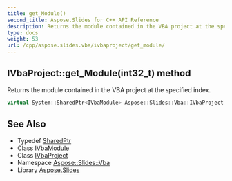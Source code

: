 ```yaml
---
title: get_Module()
second_title: Aspose.Slides for C++ API Reference
description: Returns the module contained in the VBA project at the specified index.
type: docs
weight: 53
url: /cpp/aspose.slides.vba/ivbaproject/get_module/
---
```

## IVbaProject::get_Module(int32_t) method


Returns the module contained in the VBA project at the specified index.

```cpp
virtual System::SharedPtr<IVbaModule> Aspose::Slides::Vba::IVbaProject::get_Module(int32_t index)=0
```

## See Also

* Typedef [SharedPtr](../../system/sharedptr/)
* Class [IVbaModule](../ivbamodule/)
* Class [IVbaProject](./)
* Namespace [Aspose::Slides::Vba](../)
* Library [Aspose.Slides](../../)
